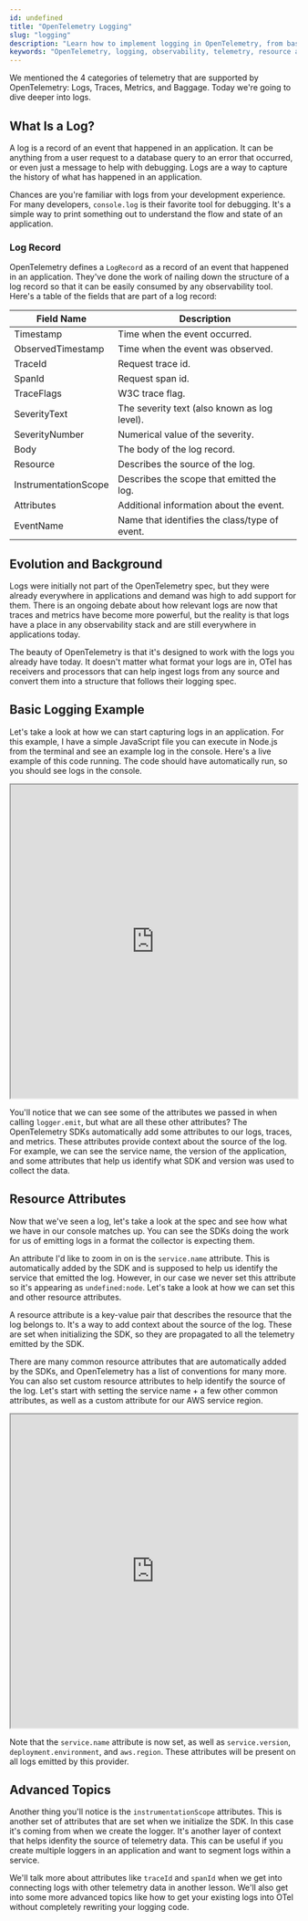 ```yaml
---
id: undefined
title: "OpenTelemetry Logging"
slug: "logging"
description: "Learn how to implement logging in OpenTelemetry, from basic setup to advanced resource attributes and instrumentation."
keywords: "OpenTelemetry, logging, observability, telemetry, resource attributes"
---
```


We mentioned the 4 categories of telemetry that are supported by OpenTelemetry: Logs, Traces, Metrics, and Baggage. Today we're going to dive deeper into logs.

## What Is a Log?

A log is a record of an event that happened in an application. It can be anything from a user request to a database query to an error that occurred, or even just a message to help with debugging. Logs are a way to capture the history of what has happened in an application.

Chances are you're familiar with logs from your development experience. For many developers, `console.log` is their favorite tool for debugging. It's a simple way to print something out to understand the flow and state of an application.

### Log Record

OpenTelemetry defines a `LogRecord` as a record of an event that happened in an application. They've done the work of nailing down the structure of a log record so that it can be easily consumed by any observability tool. Here's a table of the fields that are part of a log record:

| Field Name           | Description                                      |
|----------------------|--------------------------------------------------|
| Timestamp            | Time when the event occurred.                    |
| ObservedTimestamp    | Time when the event was observed.                |
| TraceId              | Request trace id.                                |
| SpanId               | Request span id.                                 |
| TraceFlags           | W3C trace flag.                                  |
| SeverityText         | The severity text (also known as log level).     |
| SeverityNumber       | Numerical value of the severity.                 |
| Body                 | The body of the log record.                      |
| Resource             | Describes the source of the log.                 |
| InstrumentationScope | Describes the scope that emitted the log.        |
| Attributes           | Additional information about the event.          |
| EventName            | Name that identifies the class/type of event.    |

## Evolution and Background

Logs were initially not part of the OpenTelemetry spec, but they were already everywhere in applications and demand was high to add support for them. There is an ongoing debate about how relevant logs are now that traces and metrics have become more powerful, but the reality is that logs have a place in any observability stack and are still everywhere in applications today.

The beauty of OpenTelemetry is that it's designed to work with the logs you already have today. It doesn't matter what format your logs are in, OTel has receivers and processors that can help ingest logs from any source and convert them into a structure that follows their logging spec.

## Basic Logging Example

Let's take a look at how we can start capturing logs in an application. For this example, I have a simple JavaScript file you can execute in Node.js from the terminal and see an example log in the console. Here's a live example of this code running. The code should have automatically run, so you should see logs in the console.

<iframe
  src="https://stackblitz.com/edit/learn-otel-node-examples?embed=1&file=src%2Flog.ts&hideExplorer=1&hideNavigation=1&view=editor&terminalHeight=50&startScript=log&ctl=1"
  height="550px"
  width="100%"
  loading="lazy"
  title="OpenTelemetry Basic Logging Example"
></iframe>

You'll notice that we can see some of the attributes we passed in when calling `logger.emit`, but what are all these other attributes? The OpenTelemetry SDKs automatically add some attributes to our logs, traces, and metrics. These attributes provide context about the source of the log. For example, we can see the service name, the version of the application, and some attributes that help us identify what SDK and version was used to collect the data.

## Resource Attributes

Now that we've seen a log, let's take a look at the spec and see how what we have in our console matches up. You can see the SDKs doing the work for us of emitting logs in a format the collector is expecting them.

An attribute I'd like to zoom in on is the `service.name` attribute. This is automatically added by the SDK and is supposed to help us identify the service that emitted the log. However, in our case we never set this attribute so it's appearing as `undefined:node`. Let's take a look at how we can set this and other resource attributes.

A resource attribute is a key-value pair that describes the resource that the log belongs to. It's a way to add context about the source of the log. These are set when initializing the SDK, so they are propagated to all the telemetry emitted by the SDK.

There are many common resource attributes that are automatically added by the SDKs, and OpenTelemetry has a list of conventions for many more. You can also set custom resource attributes to help identify the source of the log. Let's start with setting the service name + a few other common attributes, as well as a custom attribute for our AWS service region.

<iframe
  src="https://stackblitz.com/edit/learn-otel-node-examples?embed=1&file=src%2Flog-with-resources.ts&hideExplorer=1&hideNavigation=1&view=editor&terminalHeight=50&startScript=log-with-resources&ctl=1"
  height="550px"
  width="100%"
  loading="lazy"
  title="OpenTelemetry Resource Attributes Example"
></iframe>

Note that the `service.name` attribute is now set, as well as `service.version`, `deployment.environment`, and `aws.region`. These attributes will be present on all logs emitted by this provider.

## Advanced Topics

Another thing you'll notice is the `instrumentationScope` attributes. This is another set of attributes that are set when we initialize the SDK. In this case it's coming from when we create the logger. It's another layer of context that helps idenfity the source of telemetry data. This can be useful if you create multiple loggers in an application and want to segment logs within a service.

We'll talk more about attributes like `traceId` and `spanId` when we get into connecting logs with other telemetry data in another lesson. We'll also get into some more advanced topics like how to get your existing logs into OTel without completely rewriting your logging code.
